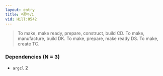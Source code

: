```yaml
---
layout: entry
title: འཆོས་√1
vid: Hill:0542
---
```

> To make, make ready, prepare, construct, build CD\. To make, manufacture, build DK\. To make, prepare, make ready DS\. To make, create TC\.


### Dependencies (N = 3)
* `argcl` 2
